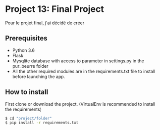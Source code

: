 # Project 13: Final Project

Pour le projet final, j'ai décidé de créer
## Prerequisites

- Python 3.6
- Flask
- Mysqlite database with access to parameter in settings.py in the pur_beurre folder
- All the other required modules are in the requirements.txt file to install before launching the app.


## How to install

First clone or download the project.
(VirtualEnv is recommended to install the requirements)
```bash
$ cd "project/folder"
$ pip install -r requirements.txt
```
